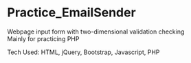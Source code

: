 # Practice_EmailSender
Webpage input form with two-dimensional validation checking    
Mainly for practicing PHP

Tech Used: HTML, jQuery, Bootstrap, Javascript, PHP
